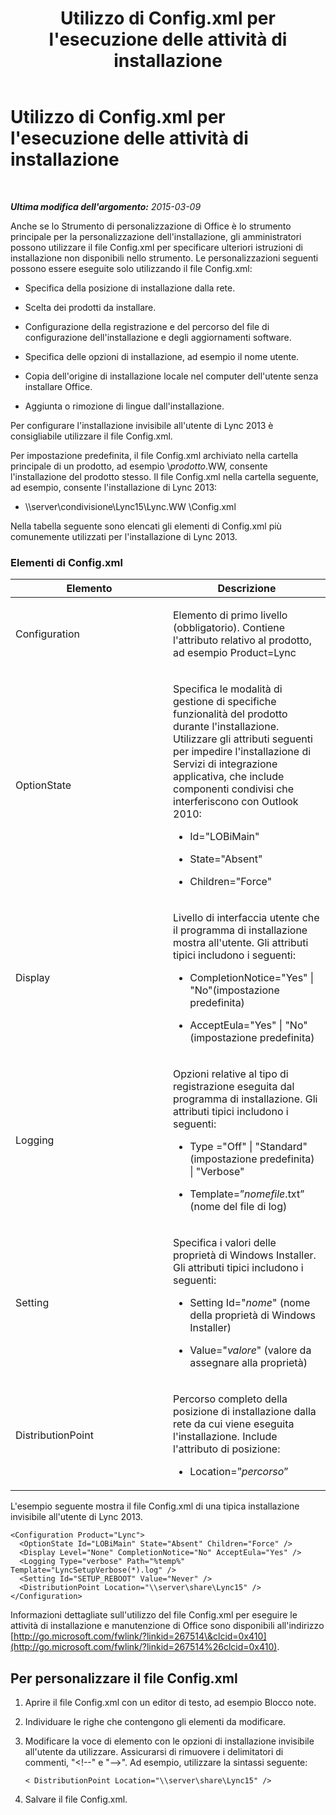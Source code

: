 ﻿---
title: Utilizzo di Config.xml per l'esecuzione delle attività di installazione
TOCTitle: Utilizzo di Config.xml per l'esecuzione delle attività di installazione
ms:assetid: 0813184a-ab40-417c-b3a3-c2090766b831
ms:mtpsurl: https://technet.microsoft.com/it-it/library/JJ204651(v=OCS.15)
ms:contentKeyID: 49299593
ms.date: 08/24/2015
mtps_version: v=OCS.15
ms.translationtype: HT
---

# Utilizzo di Config.xml per l'esecuzione delle attività di installazione

 

_**Ultima modifica dell'argomento:** 2015-03-09_

Anche se lo Strumento di personalizzazione di Office è lo strumento principale per la personalizzazione dell'installazione, gli amministratori possono utilizzare il file Config.xml per specificare ulteriori istruzioni di installazione non disponibili nello strumento. Le personalizzazioni seguenti possono essere eseguite solo utilizzando il file Config.xml:

  - Specifica della posizione di installazione dalla rete.

  - Scelta dei prodotti da installare.

  - Configurazione della registrazione e del percorso del file di configurazione dell'installazione e degli aggiornamenti software.

  - Specifica delle opzioni di installazione, ad esempio il nome utente.

  - Copia dell'origine di installazione locale nel computer dell'utente senza installare Office.

  - Aggiunta o rimozione di lingue dall'installazione.

Per configurare l'installazione invisibile all'utente di Lync 2013 è consigliabile utilizzare il file Config.xml.

Per impostazione predefinita, il file Config.xml archiviato nella cartella principale di un prodotto, ad esempio \\*prodotto*.WW, consente l'installazione del prodotto stesso. Il file Config.xml nella cartella seguente, ad esempio, consente l'installazione di Lync 2013:

  - \\\\server\\condivisione\\Lync15\\Lync.WW \\Config.xml

Nella tabella seguente sono elencati gli elementi di Config.xml più comunemente utilizzati per l'installazione di Lync 2013.

### Elementi di Config.xml

<table>
<colgroup>
<col style="width: 50%" />
<col style="width: 50%" />
</colgroup>
<thead>
<tr class="header">
<th>Elemento</th>
<th>Descrizione</th>
</tr>
</thead>
<tbody>
<tr class="odd">
<td><p>Configuration</p></td>
<td><p>Elemento di primo livello (obbligatorio). Contiene l'attributo relativo al prodotto, ad esempio Product=Lync</p></td>
</tr>
<tr class="even">
<td><p>OptionState</p></td>
<td><p>Specifica le modalità di gestione di specifiche funzionalità del prodotto durante l'installazione. Utilizzare gli attributi seguenti per impedire l'installazione di Servizi di integrazione applicativa, che include componenti condivisi che interferiscono con Outlook 2010:</p>
<ul>
<li><p>Id=&quot;LOBiMain&quot;</p></li>
<li><p>State=&quot;Absent&quot;</p></li>
<li><p>Children=&quot;Force&quot;</p></li>
</ul></td>
</tr>
<tr class="odd">
<td><p>Display</p>
<p></p></td>
<td><p>Livello di interfaccia utente che il programma di installazione mostra all'utente. Gli attributi tipici includono i seguenti:</p>
<ul>
<li><p>CompletionNotice=&quot;Yes&quot; | &quot;No&quot;(impostazione predefinita)</p></li>
<li><p>AcceptEula=&quot;Yes&quot; | &quot;No&quot;(impostazione predefinita)</p></li>
</ul></td>
</tr>
<tr class="even">
<td><p>Logging</p></td>
<td><p>Opzioni relative al tipo di registrazione eseguita dal programma di installazione. Gli attributi tipici includono i seguenti:</p>
<ul>
<li><p>Type =&quot;Off&quot; | &quot;Standard&quot;(impostazione predefinita) | &quot;Verbose&quot;</p></li>
<li><p>Template=”<em>nomefile</em>.txt” (nome del file di log)</p></li>
</ul></td>
</tr>
<tr class="odd">
<td><p>Setting</p></td>
<td><p>Specifica i valori delle proprietà di Windows Installer. Gli attributi tipici includono i seguenti:</p>
<ul>
<li><p>Setting Id=&quot;<em>nome</em>&quot; (nome della proprietà di Windows Installer)</p></li>
<li><p>Value=&quot;<em>valore</em>&quot; (valore da assegnare alla proprietà)</p></li>
</ul></td>
</tr>
<tr class="even">
<td><p>DistributionPoint</p></td>
<td><p>Percorso completo della posizione di installazione dalla rete da cui viene eseguita l'installazione. Include l'attributo di posizione:</p>
<ul>
<li><p>Location=”<em>percorso</em>”</p></li>
</ul></td>
</tr>
</tbody>
</table>


L'esempio seguente mostra il file Config.xml di una tipica installazione invisibile all'utente di Lync 2013.

    <Configuration Product="Lync">
      <OptionState Id="LOBiMain" State="Absent" Children="Force" />
      <Display Level="None" CompletionNotice="No" AcceptEula="Yes" />
      <Logging Type="verbose" Path="%temp%" Template="LyncSetupVerbose(*).log" />
      <Setting Id="SETUP_REBOOT" Value="Never" />
      <DistributionPoint Location="\\server\share\Lync15" />
    </Configuration>

Informazioni dettagliate sull'utilizzo del file Config.xml per eseguire le attività di installazione e manutenzione di Office sono disponibili all'indirizzo [http://go.microsoft.com/fwlink/?linkid=267514\&clcid=0x410](http://go.microsoft.com/fwlink/?linkid=267514%26clcid=0x410).

## Per personalizzare il file Config.xml

1.  Aprire il file Config.xml con un editor di testo, ad esempio Blocco note.

2.  Individuare le righe che contengono gli elementi da modificare.

3.  Modificare la voce di elemento con le opzioni di installazione invisibile all'utente da utilizzare. Assicurarsi di rimuovere i delimitatori di commenti, "\<\!--" e "--\>". Ad esempio, utilizzare la sintassi seguente:
    
        < DistributionPoint Location="\\server\share\Lync15" />

4.  Salvare il file Config.xml.

